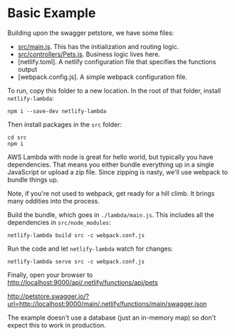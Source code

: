 # Basic Example

Building upon the swagger petstore, we have some files:


* [src/main.js](src/main.js).  This has the initialization and routing logic.
* [src/controllers/Pets.js](src/controllers/Pets.js).  Business logic lives here.
* [netlify.toml].  A netlify configuration file that specifies the functions output
* [webpack.config.js].  A simple webpack configuration file.


To run, copy this folder to a new location.  In the root of that folder, install
`netlify-lambda`:

```
npm i --save-dev netlify-lambda
```

Then install packages in the `src` folder:

```
cd src
npm i
```

AWS Lambda with node is great for hello world, but typically you have
dependencies.  That means you either bundle everything up in a single
JavaScript or upload a zip file.  Since zipping is nasty, we'll use
webpack to bundle things up.

Note, if you're not used to webpack, get ready for a hill climb. It brings
many oddities into the process.

Build the bundle, which goes in `./lambda/main.js`.  This includes all the
dependencies in `src/node_modules`:

```
netlify-lambda build src -c webpack.conf.js
```

Run the code and let `netlify-lambda` watch for changes:

```
netlify-lambda serve src -c webpack.conf.js
```

Finally, open your browser to [http://localhost:9000/api/.netlify/functions/api/pets](http://localhost:9000/api/.netlify/functions/api/pets)

http://petstore.swagger.io/?url=http://localhost:9000/main/.netlify/functions/main/swagger.json

The example doesn't use a database (just an in-memory map) so don't expect this
to work in production.
